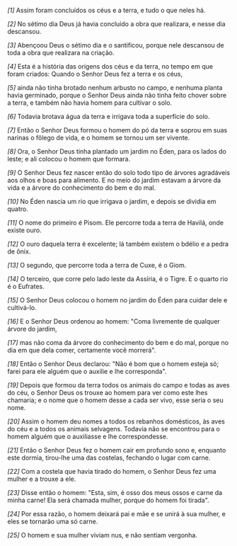 *[1]* Assim foram concluídos os céus e a terra, e tudo o que neles há.

*[2]* No sétimo dia Deus já havia concluído a obra que realizara, e nesse dia descansou.

*[3]* Abençoou Deus o sétimo dia e o santificou, porque nele descansou de toda a obra que realizara na criação.

*[4]* Esta é a história das origens dos céus e da terra, no tempo em que foram criados: Quando o Senhor Deus fez a terra e os céus,

*[5]* ainda não tinha brotado nenhum arbusto no campo, e nenhuma planta havia germinado, porque o Senhor Deus ainda não tinha feito chover sobre a terra, e também não havia homem para cultivar o solo.

*[6]* Todavia brotava água da terra e irrigava toda a superfície do solo.

*[7]* Então o Senhor Deus formou o homem do pó da terra e soprou em suas narinas o fôlego de vida, e o homem se tornou um ser vivente.

*[8]* Ora, o Senhor Deus tinha plantado um jardim no Éden, para os lados do leste; e ali colocou o homem que formara.

*[9]* O Senhor Deus fez nascer então do solo todo tipo de árvores agradáveis aos olhos e boas para alimento. E no meio do jardim estavam a árvore da vida e a árvore do conhecimento do bem e do mal.

*[10]* No Éden nascia um rio que irrigava o jardim, e depois se dividia em quatro.

*[11]* O nome do primeiro é Pisom. Ele percorre toda a terra de Havilá, onde existe ouro.

*[12]* O ouro daquela terra é excelente; lá também existem o bdélio e a pedra de ônix.

*[13]* O segundo, que percorre toda a terra de Cuxe, é o Giom.

*[14]* O terceiro, que corre pelo lado leste da Assíria, é o Tigre. E o quarto rio é o Eufrates.

*[15]* O Senhor Deus colocou o homem no jardim do Éden para cuidar dele e cultivá-lo.

*[16]* E o Senhor Deus ordenou ao homem: "Coma livremente de qualquer árvore do jardim,

*[17]* mas não coma da árvore do conhecimento do bem e do mal, porque no dia em que dela comer, certamente você morrerá".

*[18]* Então o Senhor Deus declarou: "Não é bom que o homem esteja só; farei para ele alguém que o auxilie e lhe corresponda".

*[19]* Depois que formou da terra todos os animais do campo e todas as aves do céu, o Senhor Deus os trouxe ao homem para ver como este lhes chamaria; e o nome que o homem desse a cada ser vivo, esse seria o seu nome.

*[20]* Assim o homem deu nomes a todos os rebanhos domésticos, às aves do céu e a todos os animais selvagens. Todavia não se encontrou para o homem alguém que o auxiliasse e lhe correspondesse.

*[21]* Então o Senhor Deus fez o homem cair em profundo sono e, enquanto este dormia, tirou-lhe uma das costelas, fechando o lugar com carne.

*[22]* Com a costela que havia tirado do homem, o Senhor Deus fez uma mulher e a trouxe a ele.

*[23]* Disse então o homem: "Esta, sim, é osso dos meus ossos e carne da minha carne! Ela será chamada mulher, porque do homem foi tirada".

*[24]* Por essa razão, o homem deixará pai e mãe e se unirá à sua mulher, e eles se tornarão uma só carne.

*[25]* O homem e sua mulher viviam nus, e não sentiam vergonha.

